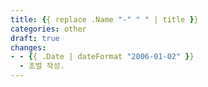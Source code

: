 ```yaml
---
title: {{ replace .Name "-" " " | title }}
categories: other
draft: true
changes:
- - {{ .Date | dateFormat "2006-01-02" }}
  - 초벌 작성.
---
```


